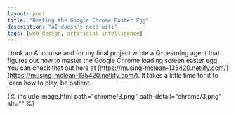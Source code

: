 ```yaml
---
layout: post
title: "Beating the Google Chrome Easter Egg"
description: "AI doesn't need wifi"
tags: [web design, artificial intelligence]
---
```

I took an AI course and for my final project wrote a Q-Learning agent that figures out how to master the Google Chrome loading screen easter egg. You can check that out here at [https://musing-mclean-135420.netlify.com/](https://musing-mclean-135420.netlify.com/). It takes a little time for it to learn how to play, be patient.



{% include image.html path="chrome/3.png" path-detail="chrome/3.png" alt="" %}